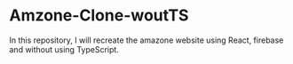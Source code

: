 # Amzone-Clone-woutTS
In this repository, I will recreate the amazone website using React, firebase and without using TypeScript.
